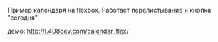 Пример календаря на flexbox.
Работает перелистывание и кнопка "сегодня"

демо: http://l.408dev.com/calendar_flex/
